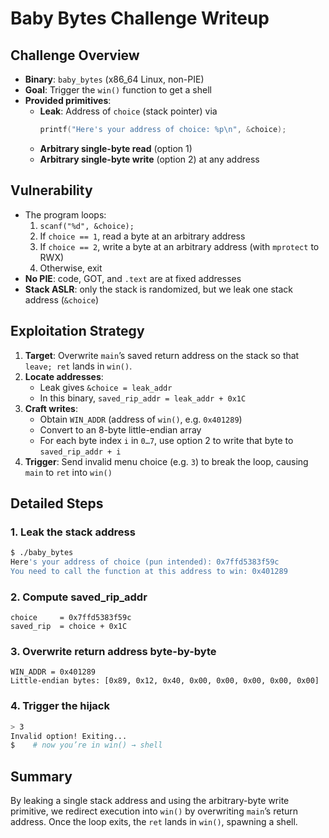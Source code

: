 # Baby Bytes Challenge Writeup

## Challenge Overview

- **Binary**: `baby_bytes` (x86_64 Linux, non-PIE)
- **Goal**: Trigger the `win()` function to get a shell
- **Provided primitives**:
  - **Leak**: Address of `choice` (stack pointer) via
    ```c
    printf("Here's your address of choice: %p\n", &choice);
    ```
  - **Arbitrary single-byte read** (option 1)
  - **Arbitrary single-byte write** (option 2) at any address

## Vulnerability

- The program loops:
  1. `scanf("%d", &choice);`
  2. If `choice == 1`, read a byte at an arbitrary address
  3. If `choice == 2`, write a byte at an arbitrary address (with `mprotect` to RWX)
  4. Otherwise, exit
- **No PIE**: code, GOT, and `.text` are at fixed addresses
- **Stack ASLR**: only the stack is randomized, but we leak one stack address (`&choice`)

## Exploitation Strategy

1. **Target**: Overwrite `main`’s saved return address on the stack so that `leave; ret` lands in `win()`.
2. **Locate addresses**:
   - Leak gives `&choice = leak_addr`
   - In this binary, `saved_rip_addr = leak_addr + 0x1C`
3. **Craft writes**:
   - Obtain `WIN_ADDR` (address of `win()`, e.g. `0x401289`)
   - Convert to an 8-byte little-endian array
   - For each byte index `i` in `0…7`, use option 2 to write that byte to `saved_rip_addr + i`
4. **Trigger**: Send invalid menu choice (e.g. `3`) to break the loop, causing `main` to `ret` into `win()`

## Detailed Steps

### 1. Leak the stack address

```bash
$ ./baby_bytes
Here's your address of choice (pun intended): 0x7ffd5383f59c
You need to call the function at this address to win: 0x401289
```

### 2. Compute saved_rip_addr

```text
choice     = 0x7ffd5383f59c
saved_rip  = choice + 0x1C
```

### 3. Overwrite return address byte-by-byte

```text
WIN_ADDR = 0x401289
Little-endian bytes: [0x89, 0x12, 0x40, 0x00, 0x00, 0x00, 0x00, 0x00]
```

### 4. Trigger the hijack

```bash
> 3
Invalid option! Exiting...
$    # now you’re in win() → shell
```

## Summary

By leaking a single stack address and using the arbitrary-byte write primitive, we redirect execution into `win()` by overwriting `main`’s return address. Once the loop exits, the `ret` lands in `win()`, spawning a shell.
